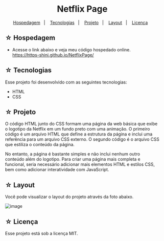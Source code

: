 <h1 align="center">Netflix Page</h1>

<p align="center">
  <a href="#-hospedagem">Hospedagem</a>&nbsp;&nbsp;&nbsp;|&nbsp;&nbsp;&nbsp;
  <a href="#-tecnologias">Tecnologias</a>&nbsp;&nbsp;&nbsp;|&nbsp;&nbsp;&nbsp;
  <a href="#-projeto">Projeto</a>&nbsp;&nbsp;&nbsp;|&nbsp;&nbsp;&nbsp;
  <a href="#-layout">Layout</a>&nbsp;&nbsp;&nbsp;|&nbsp;&nbsp;&nbsp;
  <a href="#-licença">Licença</a>&nbsp;&nbsp;&nbsp;
</p>

## ☆ Hospedagem

- Acesse o link abaixo e veja meu código hospedado online.<br>
https://https-shini.github.io/NetflixPage/

## ☆ Tecnologias

Esse projeto foi desenvolvido com as seguintes tecnologias:
- HTML
- CSS

## ☆ Projeto

O código HTML junto do CSS formam uma página da web básica que exibe o logotipo da Netflix em um fundo preto com uma animação. O primeiro código é um arquivo HTML que define a estrutura da página e inclui uma referência para um arquivo CSS externo. O segundo código é o arquivo CSS que estiliza o conteúdo da página.

No entanto, a página é bastante simples e não inclui nenhum outro conteúdo além do logotipo. Para criar uma página mais completa e funcional, seria necessário adicionar mais elementos HTML e estilos CSS, bem como adicionar interatividade com JavaScript.

## ☆ Layout

Você pode visualizar o layout do projeto através da foto abaixo.<br>

![image](https://user-images.githubusercontent.com/100307080/229036975-3e2d4245-f83b-4c46-baa7-a48af6aca3d7.png)

## ☆ Licença

Esse projeto está sob a licença MIT.
